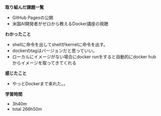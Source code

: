 **取り組んだ課題一覧**
* GitHub Pagesの公開
* 米国AI開発者がゼロから教えるDocker講座の視聴

**わかったこと**
* shellに命令を出してshellがkernelに命令を出す。
* dockerのtagはバージョンだと思っていい。
* ローカルにイメージがない場合にdocker runをすると自動的にdocker hubからイメージを取ってきてくれる

**感じたこと**
* やっとDockerまで来れた。。

**学習時間**
* 3h40m
 * total 266h50m
